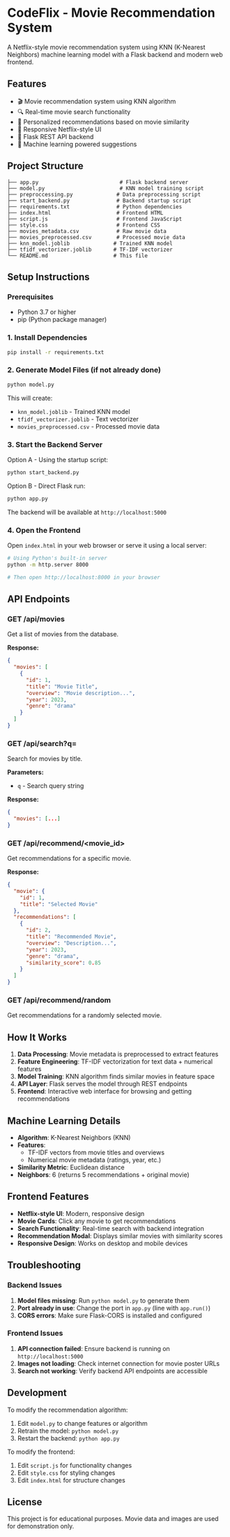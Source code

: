 # CodeFlix - Movie Recommendation System

A Netflix-style movie recommendation system using KNN (K-Nearest Neighbors) machine learning model with a Flask backend and modern web frontend.

## Features

- 🎬 Movie recommendation system using KNN algorithm
- 🔍 Real-time movie search functionality
- 🎯 Personalized recommendations based on movie similarity
- 📱 Responsive Netflix-style UI
- 🚀 Flask REST API backend
- 🤖 Machine learning powered suggestions

## Project Structure

```
├── app.py                          # Flask backend server
├── model.py                        # KNN model training script
├── preproccessing.py              # Data preprocessing script
├── start_backend.py               # Backend startup script
├── requirements.txt               # Python dependencies
├── index.html                     # Frontend HTML
├── script.js                      # Frontend JavaScript
├── style.css                      # Frontend CSS
├── movies_metadata.csv            # Raw movie data
├── movies_preprocessed.csv        # Processed movie data
├── knn_model.joblib              # Trained KNN model
├── tfidf_vectorizer.joblib       # TF-IDF vectorizer
└── README.md                     # This file
```

## Setup Instructions

### Prerequisites

- Python 3.7 or higher
- pip (Python package manager)

### 1. Install Dependencies

```bash
pip install -r requirements.txt
```

### 2. Generate Model Files (if not already done)

```bash
python model.py
```

This will create:
- `knn_model.joblib` - Trained KNN model
- `tfidf_vectorizer.joblib` - Text vectorizer
- `movies_preprocessed.csv` - Processed movie data

### 3. Start the Backend Server

Option A - Using the startup script:
```bash
python start_backend.py
```

Option B - Direct Flask run:
```bash
python app.py
```

The backend will be available at `http://localhost:5000`

### 4. Open the Frontend

Open `index.html` in your web browser or serve it using a local server:

```bash
# Using Python's built-in server
python -m http.server 8000

# Then open http://localhost:8000 in your browser
```

## API Endpoints

### GET /api/movies
Get a list of movies from the database.

**Response:**
```json
{
  "movies": [
    {
      "id": 1,
      "title": "Movie Title",
      "overview": "Movie description...",
      "year": 2023,
      "genre": "drama"
    }
  ]
}
```

### GET /api/search?q=<query>
Search for movies by title.

**Parameters:**
- `q` - Search query string

**Response:**
```json
{
  "movies": [...]
}
```

### GET /api/recommend/<movie_id>
Get recommendations for a specific movie.

**Response:**
```json
{
  "movie": {
    "id": 1,
    "title": "Selected Movie"
  },
  "recommendations": [
    {
      "id": 2,
      "title": "Recommended Movie",
      "overview": "Description...",
      "year": 2023,
      "genre": "drama",
      "similarity_score": 0.85
    }
  ]
}
```

### GET /api/recommend/random
Get recommendations for a randomly selected movie.

## How It Works

1. **Data Processing**: Movie metadata is preprocessed to extract features
2. **Feature Engineering**: TF-IDF vectorization for text data + numerical features
3. **Model Training**: KNN algorithm finds similar movies in feature space
4. **API Layer**: Flask serves the model through REST endpoints
5. **Frontend**: Interactive web interface for browsing and getting recommendations

## Machine Learning Details

- **Algorithm**: K-Nearest Neighbors (KNN)
- **Features**: 
  - TF-IDF vectors from movie titles and overviews
  - Numerical movie metadata (ratings, year, etc.)
- **Similarity Metric**: Euclidean distance
- **Neighbors**: 6 (returns 5 recommendations + original movie)

## Frontend Features

- **Netflix-style UI**: Modern, responsive design
- **Movie Cards**: Click any movie to get recommendations
- **Search Functionality**: Real-time search with backend integration
- **Recommendation Modal**: Displays similar movies with similarity scores
- **Responsive Design**: Works on desktop and mobile devices

## Troubleshooting

### Backend Issues

1. **Model files missing**: Run `python model.py` to generate them
2. **Port already in use**: Change the port in `app.py` (line with `app.run()`)
3. **CORS errors**: Make sure Flask-CORS is installed and configured

### Frontend Issues

1. **API connection failed**: Ensure backend is running on `http://localhost:5000`
2. **Images not loading**: Check internet connection for movie poster URLs
3. **Search not working**: Verify backend API endpoints are accessible

## Development

To modify the recommendation algorithm:
1. Edit `model.py` to change features or algorithm
2. Retrain the model: `python model.py`
3. Restart the backend: `python app.py`

To modify the frontend:
1. Edit `script.js` for functionality changes
2. Edit `style.css` for styling changes
3. Edit `index.html` for structure changes

## License

This project is for educational purposes. Movie data and images are used for demonstration only.
